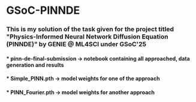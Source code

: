 # GSoC-PINNDE

### This is my solution of the task given for the project titled "Physics-Informed Neural Network Diffusion Equation (PINNDE)" by GENIE @ ML4SCI under GSoC'25

#### * pinn-de-final-submission -> notebook containing all approached, data generation and results
#### * Simple_PINN.pth -> model weights for one of the approach
#### * PINN_Fourier.pth -> model weights for another approach 
